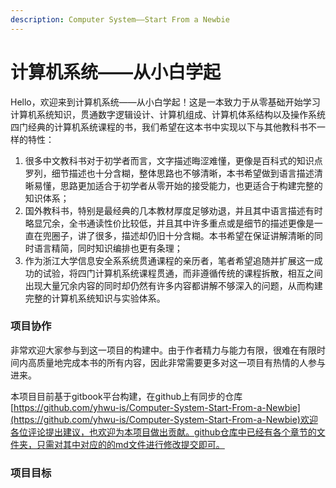 ```yaml
---
description: Computer System——Start From a Newbie
---
```


# 计算机系统——从小白学起

Hello，欢迎来到计算机系统——从小白学起！这是一本致力于从零基础开始学习计算机系统知识，贯通数字逻辑设计、计算机组成、计算机体系结构以及操作系统四门经典的计算机系统课程的书，我们希望在这本书中实现以下与其他教科书不一样的特性：

1. 很多中文教科书对于初学者而言，文字描述晦涩难懂，更像是百科式的知识点罗列，细节描述也十分含糊，整体思路也不够清晰，本书希望做到语言描述清晰易懂，思路更加适合于初学者从零开始的接受能力，也更适合于构建完整的知识体系；
2. 国外教科书，特别是最经典的几本教材厚度足够劝退，并且其中语言描述有时略显冗余，全书通读性价比较低，并且其中许多重点或是细节的描述更像是一直在兜圈子，讲了很多，描述却仍旧十分含糊。本书希望在保证讲解清晰的同时语言精简，同时知识编排也更有条理；
3. 作为浙江大学信息安全系系统贯通课程的亲历者，笔者希望追随并扩展这一成功的试验，将四门计算机系统课程贯通，而非遵循传统的课程拆散，相互之间出现大量冗余内容的同时却仍然有许多内容都讲解不够深入的问题，从而构建完整的计算机系统知识与实验体系。

### 项目协作

非常欢迎大家参与到这一项目的构建中。由于作者精力与能力有限，很难在有限时间内高质量地完成本书的所有内容，因此非常需要更多对这一项目有热情的人参与进来。

本项目目前基于gitbook平台构建，在github上有同步的仓库[https://github.com/yhwu-is/Computer-System-Start-From-a-Newbie](https://github.com/yhwu-is/Computer-System-Start-From-a-Newbie)欢迎各位评论提出建议，也欢迎为本项目做出贡献。github仓库中已经有各个章节的文件夹，只需对其中对应的的md文件进行修改提交即可。

### 项目目标
